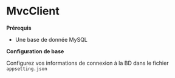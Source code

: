 # MvcClient

**Prérequis**

- Une base de donnée MySQL 

**Configuration de base**

Configurez vos informations de connexion à la BD dans le fichier `appsetting.json`


